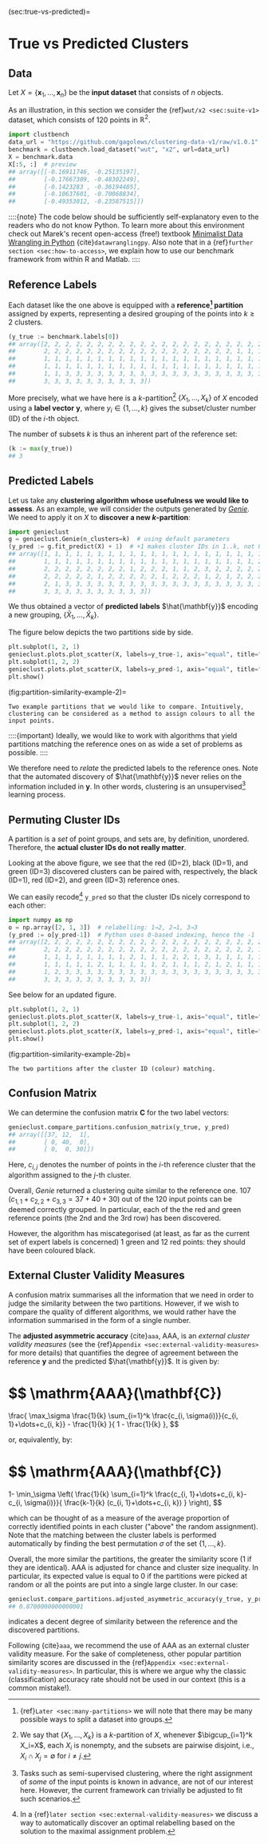 



(sec:true-vs-predicted)=
# True vs Predicted Clusters


## Data

Let $X=\{\mathbf{x}_1, \dots, \mathbf{x}_n\}$ be the **input dataset**
that consists of $n$ objects.

As an illustration, in this section we consider the {ref}`wut/x2 <sec:suite-v1>`
dataset, which consists of 120 points in $\mathbb{R}^2$.



```python
import clustbench
data_url = "https://github.com/gagolews/clustering-data-v1/raw/v1.0.1"
benchmark = clustbench.load_dataset("wut", "x2", url=data_url)
X = benchmark.data
X[:5, :]  # preview
## array([[-0.16911746, -0.25135197],
##        [-0.17667309, -0.48302249],
##        [-0.1423283 , -0.36194485],
##        [-0.10637601, -0.70068834],
##        [-0.49353012, -0.23587515]])
```

::::{note}
The code below should be sufficiently self-explanatory even to the readers
who do not know Python. To learn more about this environment
check out Marek's recent open-access (free!) textbook
[Minimalist Data Wrangling in Python](https://datawranglingpy.gagolewski.com/)
{cite}`datawranglingpy`.
Also note that in a {ref}`further section <sec:how-to-access>`,
we explain how to use our benchmark framework from within R and Matlab.
::::


## Reference Labels

Each dataset like the one above is equipped with a
**reference[^footmanyreference] partition** assigned by experts, representing
a desired grouping of the points into $k \ge 2$ clusters.

[^footmanyreference]: {ref}`Later <sec:many-partitions>` we will note
    that there may be many possible ways to split a dataset into groups.





```python
(y_true := benchmark.labels[0])
## array([2, 2, 2, 2, 2, 2, 2, 2, 2, 2, 2, 2, 2, 2, 2, 2, 2, 2, 2, 2, 2, 2,
##        2, 2, 2, 2, 2, 2, 2, 2, 2, 2, 2, 2, 2, 2, 2, 2, 2, 2, 1, 1, 1, 1,
##        1, 1, 1, 1, 1, 1, 1, 1, 1, 1, 1, 1, 1, 1, 1, 1, 1, 1, 1, 1, 1, 1,
##        1, 1, 1, 1, 1, 1, 1, 1, 1, 1, 1, 1, 1, 1, 1, 1, 1, 1, 1, 1, 1, 1,
##        1, 1, 3, 3, 3, 3, 3, 3, 3, 3, 3, 3, 3, 3, 3, 3, 3, 3, 3, 3, 3, 3,
##        3, 3, 3, 3, 3, 3, 3, 3, 3, 3])
```


More precisely, what we have here is a
$k$-partition[^footpart] $\{X_1,\dots,X_k\}$ of $X$
encoded using a **label vector** $\mathbf{y}$, where
$y_i\in\{1,\dots,k\}$ gives the subset/cluster number (ID) of the $i$-th object.


[^footpart]: We say that $\{X_1,\dots,X_k\}$ is a $k$-partition of $X$,
    whenever $\bigcup_{i=1}^k X_i=X$, each $X_i$ is nonempty,
    and the subsets are pairwise disjoint, i.e., $X_i\cap X_j=\emptyset$
    for $i\neq j$.


The number of subsets $k$ is thus an inherent part of the
reference set:



```python
(k := max(y_true))
## 3
```



## Predicted Labels

Let us take any **clustering algorithm whose usefulness
we would like to assess**. As an example, we will consider the outputs
generated by [*Genie*](https://genieclust.gagolewski.com).
We need to apply it on $X$ to **discover a new $k$-partition**:



```python
import genieclust
g = genieclust.Genie(n_clusters=k)  # using default parameters
(y_pred := g.fit_predict(X) + 1)  # +1 makes cluster IDs in 1..k, not 0..(k-1)
## array([1, 1, 1, 1, 1, 1, 1, 1, 1, 1, 1, 1, 1, 1, 1, 1, 1, 1, 1, 1, 1, 1,
##        1, 1, 1, 1, 1, 1, 1, 1, 1, 1, 1, 1, 1, 1, 1, 1, 1, 1, 1, 1, 2, 1,
##        2, 2, 2, 2, 2, 2, 2, 2, 1, 2, 2, 2, 1, 1, 2, 3, 2, 2, 2, 2, 2, 1,
##        2, 2, 2, 2, 2, 1, 2, 2, 2, 2, 2, 1, 2, 2, 2, 1, 2, 1, 2, 2, 2, 2,
##        2, 1, 3, 3, 3, 3, 3, 3, 3, 3, 3, 3, 3, 3, 3, 3, 3, 3, 3, 3, 3, 3,
##        3, 3, 3, 3, 3, 3, 3, 3, 3, 3])
```

We thus obtained a vector of **predicted labels** $\hat{\mathbf{y}}$
encoding a new grouping, $\{\hat{X}_1,\dots,\hat{X}_k\}$.

The figure below depicts the two partitions side by side.




```python
plt.subplot(1, 2, 1)
genieclust.plots.plot_scatter(X, labels=y_true-1, axis="equal", title="y_true")
plt.subplot(1, 2, 2)
genieclust.plots.plot_scatter(X, labels=y_pred-1, axis="equal", title="y_pred")
plt.show()
```

(fig:partition-similarity-example-2)=
```{figure} true-vs-predicted-figures/partition-similarity-example-2-1.*
Two example partitions that we would like to compare. Intuitively, clustering can be considered as a method to assign colours to all the input points.
```

::::{important}
Ideally, we would like to work with algorithms that yield partitions
matching the reference ones on as wide a set of problems
as possible.
::::

We therefore need to *relate* the predicted labels to the reference ones.
Note that the automated discovery of $\hat{\mathbf{y}}$
never relies on the information included in $\mathbf{y}$.
In other words, clustering is an unsupervised[^footsemisupervised]
learning process.


[^footsemisupervised]: Tasks such as semi-supervised clustering,
    where the right assignment of *some* of the input points is known in
    advance, are not of our interest here. However, the current framework can
    trivially be adjusted to fit such scenarios.




## Permuting Cluster IDs

A partition is a *set* of point groups, and sets are, by definition, unordered.
Therefore, the **actual cluster IDs do not really matter**.


Looking at the above figure, we see that
the red (ID=2), black (ID=1), and green (ID=3) discovered clusters
can be paired with, respectively,
the black (ID=1), red (ID=2), and green (ID=3) reference ones.

We can easily recode[^footmanualrelabel] `y_pred`
so that the cluster IDs nicely correspond to each other:




```python
import numpy as np
o = np.array([2, 1, 3])  # relabelling: 1→2, 2→1, 3→3
(y_pred := o[y_pred-1])  # Python uses 0-based indexing, hence the -1
## array([2, 2, 2, 2, 2, 2, 2, 2, 2, 2, 2, 2, 2, 2, 2, 2, 2, 2, 2, 2, 2, 2,
##        2, 2, 2, 2, 2, 2, 2, 2, 2, 2, 2, 2, 2, 2, 2, 2, 2, 2, 2, 2, 1, 2,
##        1, 1, 1, 1, 1, 1, 1, 1, 2, 1, 1, 1, 2, 2, 1, 3, 1, 1, 1, 1, 1, 2,
##        1, 1, 1, 1, 1, 2, 1, 1, 1, 1, 1, 2, 1, 1, 1, 2, 1, 2, 1, 1, 1, 1,
##        1, 2, 3, 3, 3, 3, 3, 3, 3, 3, 3, 3, 3, 3, 3, 3, 3, 3, 3, 3, 3, 3,
##        3, 3, 3, 3, 3, 3, 3, 3, 3, 3])
```

See below for an updated figure.




```python
plt.subplot(1, 2, 1)
genieclust.plots.plot_scatter(X, labels=y_true-1, axis="equal", title="y_true")
plt.subplot(1, 2, 2)
genieclust.plots.plot_scatter(X, labels=y_pred-1, axis="equal", title="y_pred")
plt.show()
```

(fig:partition-similarity-example-2b)=
```{figure} true-vs-predicted-figures/partition-similarity-example-2b-3.*
The two partitions after the cluster ID (colour) matching.
```


[^footmanualrelabel]: In a
    {ref}`later section <sec:external-validity-measures>` we discuss a way
    to automatically discover an optimal relabelling based on the solution
    to the maximal assignment problem.



## Confusion Matrix

We can determine the confusion matrix $\mathbf{C}$ for the two label vectors:



```python
genieclust.compare_partitions.confusion_matrix(y_true, y_pred)
## array([[37, 12,  1],
##        [ 0, 40,  0],
##        [ 0,  0, 30]])
```

Here, $c_{i, j}$ denotes the number of points in the $i$-th reference cluster
that the algorithm assigned to the $j$-th cluster.

Overall, *Genie* returned a clustering quite similar to the reference one.
107 ($c_{1,1}+c_{2, 2}+c_{3,3}=37+40+30$) out of the 120 input points
can be deemed correctly grouped. In particular, each of the the red and green
reference points (the 2nd and the 3rd row) has been discovered.

However, the algorithm has miscategorised (at least, as far as the current
set of expert labels is concerned) 1 green and 12 red points:
they should have been coloured black.



## External Cluster Validity Measures

A confusion matrix summarises all the information that we need
in order to judge the similarity between the two partitions. However,
if we wish to compare the quality of different algorithms,
we would rather have the information summarised in the form of a single number.


The **adjusted asymmetric accuracy** {cite}`aaa`, AAA,
is an *external cluster validity measures*
(see the {ref}`Appendix <sec:external-validity-measures>` for more details)
that quantifies the degree of agreement between the reference $\mathbf{y}$ and
the predicted $\hat{\mathbf{y}}$.
It is given by:

$$
\mathrm{AAA}(\mathbf{C})
=
\frac{
\max_\sigma \frac{1}{k} \sum_{i=1}^k \frac{c_{i, \sigma(i)}}{c_{i, 1}+\dots+c_{i, k}} - \frac{1}{k}
}{
1 - \frac{1}{k}
},
$$

or, equivalently, by:

$$
\mathrm{AAA}(\mathbf{C})
=
1-
\min_\sigma
\left(
\frac{1}{k}
\sum_{i=1}^k \frac{c_{i, 1}+\dots+c_{i, k}-c_{i, \sigma(i)}}{ \frac{k-1}{k} (c_{i, 1}+\dots+c_{i, k}) }
\right),
$$

which can be thought of as a measure of the average proportion of
correctly identified points in each cluster ("above" the random assignment).
Note that the matching between the cluster labels is performed
automatically by finding the best permutation $\sigma$
of the set $\{1,\dots,k\}$.

Overall, the more similar the partitions, the greater the similarity score
(1 if they are identical). AAA is adjusted for chance and cluster size
inequality. In particular, its expected value is equal to 0 if the partitions were
picked at random or all the points are put into a single large cluster.
In our case:



```python
genieclust.compare_partitions.adjusted_asymmetric_accuracy(y_true, y_pred)
## 0.8700000000000001
```

indicates a decent degree of similarity between the reference
and the discovered partitions.


Following {cite}`aaa`, we recommend the use of AAA as an external cluster
validity measure. For the sake of completeness, other popular
partition similarity scores are discussed
in the {ref}`Appendix <sec:external-validity-measures>`.
In particular, this is where we argue why the classic (classification)
accuracy rate should not be used in our context (this is a common mistake!).
